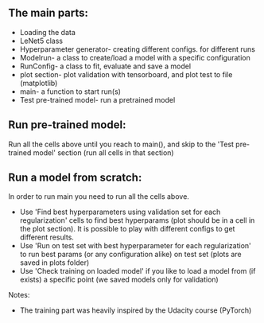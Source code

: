 
## The main parts:
* Loading the data
* LeNet5 class
* Hyperparameter generator- creating different configs. for different runs
* Modelrun- a class to create/load a model with a specific configuration
* RunConfig- a class to fit, evaluate and save a model
* plot section- plot validation with tensorboard, and plot test to file (matplotlib)
* main- a function to start run(s)
* Test pre-trained model- run a pretrained model

## Run pre-trained model:
Run all the cells above until you reach to main(), and skip to
the 'Test pre-trained model' section (run all cells in that section)


## Run a model from scratch:
In order to run main you need to run all the cells above.
* Use 'Find best hyperparameters using validation set for each regularization'
cells to find best hyperparams (plot should be in a cell in the plot section). 
It is possible to play with different configs to get different results.
* Use 'Run on test set with best hyperparameter for each regularization' to
run best params (or any configuration alike) on test set (plots are saved in plots folder)
* Use 'Check training on loaded model' if you like to load a model from
  (if exists) a specific point (we saved models only for validation)
  
Notes:
* The training part was heavily inspired by the Udacity course (PyTorch)